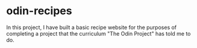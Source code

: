 # odin-recipes
In this project, I have built a basic recipe website for the purposes of completing a project that the curriculum "The Odin Project" has told me to do.